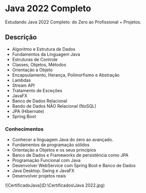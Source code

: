 # Java 2022 Completo
 Estudando Java 2022 Completo: do Zero ao Profissional + Projetos.

## Descrição

* Algoritmo e Estrutura de Dados
* Fundamentos da Linguagem Java
* Estruturas de Controle
* Classes, Objetos, Métodos
* Orientação a Objeto
* Encapsulamento, Herança, Polimorfismo e Abstração
* Lambdas
* Stream API
* Tratamento de Exceções
* JavaFX
* Banco de Dados Relacional
* Bando de Dados NÃO Relacional (NoSQL)
* JPA (Hibernate)
* Spring Boot

### Conhecimentos

* Conhecer a linguagem Java do zero ao avançado.
* Fundamentos de programação sólidos
* Orientação a Objetos e os seus princípios
* Banco de Dados e Frameworks de persistência como JPA
* Programação Funcional com Java
* Desenvolver WebService com Spring Boot e Banco de Dados
* Java Desktop: Swing e JavaFX
* Desenvolver projetos reais

![CertificadoJava](D:\Certificados\Java 2022.jpg)